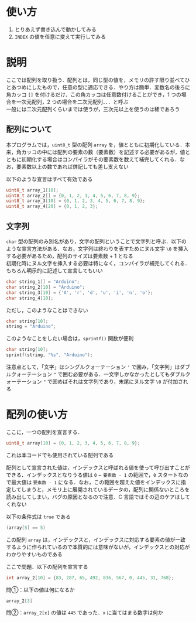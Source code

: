 # 使い方

1. とりあえず書き込んで動かしてみる
2. `INDEX` の値を任意に変えて実行してみる

# 説明

ここでは配列を取り扱う．配列とは，同じ型の値を，メモリの許す限り並べてひとあつめにしたもので，任意の型に適応できる．やり方は簡単．変数名の後ろに角カッコ `[]` を付けるだけ．この角カッコは任意数付けることができ，1 つの場合を一次元配列，2 つの場合を二次元配列．．．と呼ぶ  
一般には二次元配列くらいまでは使うが，三次元以上を使うのは稀であろう

## 配列について

本プログラムでは，`uint8_t` 型の配列 `array` を，値とともに初期化している．本来，角カッコの中には配列の要素の数（要素数）を記述する必要があるが，値とともに初期化する場合はコンパイラがその要素数を数えて補完してくれる．なお，要素数以上の数であれば併記しても差し支えない

以下のような宣言はすべて有効である

```c
uint8_t array_1[10];
uint8_t array_2[] = {0, 1, 2, 3, 4, 5, 6, 7, 8, 9};
uint8_t array_3[10] = {0, 1, 2, 3, 4, 5, 6, 7, 8, 9};
uint8_t array_4[20] = {0, 1, 2, 3};
```

## 文字列

`char` 型の配列のみ別名があり，文字の配列ということで文字列と呼ぶ．以下のような宣言方法がある．なお，文字列は終わりを表すためにヌル文字 `\0` を挿入する必要があるため，配列のサイズは要素数 + 1 となる  
初期化時にヌル文字を挿入する必要は特になく，コンパイラが補完してくれる．もちろん明示的に記述して宣言してもいい

```c
char string_1[] = "Arduino";
char string_2[10] = "Arduino";
char string_3[10] = {'A', 'r', 'd', 'u', 'i', 'n', 'o'};
char string_4[10];
```

ただし，このようなことはできない

```c
char string[10];
string = "Arduino";
```

このようなことをしたい場合は，`sprintf()` 関数が便利

```c
char string[10];
sprintf(string, "%s", "Arduino");
```

注意点として，「文字」はシングルクォーテーション `'` で囲み，「文字列」はダブルクォーテーション `"` で囲む必要がある．一文字しかなかったとしてもダブルクォーテーション `"` で囲めばそれは文字列であり，末尾にヌル文字 `\0` が付加される

# 配列の使い方

ここに，一つの配列を宣言する．

```c
uint8_t array[10] = {0, 1, 2, 3, 4, 5, 6, 7, 8, 9};
```

これは本コードでも使用されている配列である

配列として宣言された値は，インデックスと呼ばれる値を使って呼び出すことができる．インデックスとなりうる値は `0` ~ `要素数 - 1` の範囲で，`0` スタートなので最大値は `要素数 - 1` になる．なお，この範囲を超えた値をインデックスに指定してしまうと，メモリ上に展開されているデータの，配列に関係ないところを読み出してしまい，バグの原因となるので注意．C 言語ではその辺のケアはしてくれない

以下の条件式は `true` である

```c
(array[5] == 5)
```

この配列 `array` は，インデックスと，インデックスに対応する要素の値が一致するように作られているので本質的には意味がないが，インデックスとの対応がわかりやすいものである

ここで問題．以下の配列を宣言する

```c
int array_2[10] = {83, 287, 65, 492, 836, 567, 0, 445, 31, 768};
```

問①：以下の値は何になるか

```c
array_2[3]
```

問②：`array_2[x]` の値は `445` であった．`x` に当てはまる数字は何か
